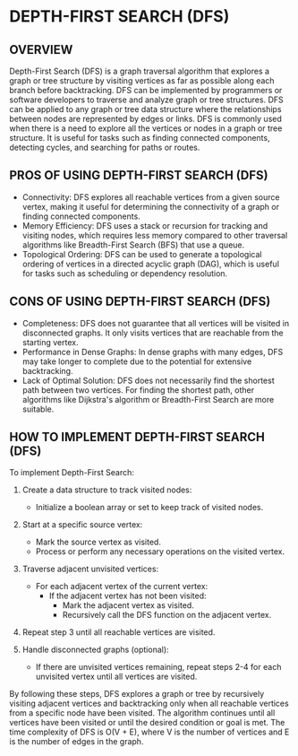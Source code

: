 # DEPTH-FIRST SEARCH (DFS)
## OVERVIEW

Depth-First Search (DFS) is a graph traversal algorithm that explores a graph or tree structure by visiting vertices as far as possible along each branch before backtracking. DFS can be implemented by programmers or software developers to traverse and analyze graph or tree structures. DFS can be applied to any graph or tree data structure where the relationships between nodes are represented by edges or links. DFS is commonly used when there is a need to explore all the vertices or nodes in a graph or tree structure. It is useful for tasks such as finding connected components, detecting cycles, and searching for paths or routes.

## PROS OF USING DEPTH-FIRST SEARCH (DFS)
- Connectivity: DFS explores all reachable vertices from a given source vertex, making it useful for determining the connectivity of a graph or finding connected components.
- Memory Efficiency: DFS uses a stack or recursion for tracking and visiting nodes, which requires less memory compared to other traversal algorithms like Breadth-First Search (BFS) that use a queue.
- Topological Ordering: DFS can be used to generate a topological ordering of vertices in a directed acyclic graph (DAG), which is useful for tasks such as scheduling or dependency resolution.

## CONS OF USING DEPTH-FIRST SEARCH (DFS)
- Completeness: DFS does not guarantee that all vertices will be visited in disconnected graphs. It only visits vertices that are reachable from the starting vertex.
- Performance in Dense Graphs: In dense graphs with many edges, DFS may take longer to complete due to the potential for extensive backtracking.
- Lack of Optimal Solution: DFS does not necessarily find the shortest path between two vertices. For finding the shortest path, other algorithms like Dijkstra's algorithm or Breadth-First Search are more suitable.

## HOW TO IMPLEMENT DEPTH-FIRST SEARCH (DFS)

To implement Depth-First Search:

1. Create a data structure to track visited nodes:
   - Initialize a boolean array or set to keep track of visited nodes.

2. Start at a specific source vertex:
   - Mark the source vertex as visited.
   - Process or perform any necessary operations on the visited vertex.

3. Traverse adjacent unvisited vertices:
   - For each adjacent vertex of the current vertex:
     - If the adjacent vertex has not been visited:
       - Mark the adjacent vertex as visited.
       - Recursively call the DFS function on the adjacent vertex.

4. Repeat step 3 until all reachable vertices are visited.
5. Handle disconnected graphs (optional):
   - If there are unvisited vertices remaining, repeat steps 2-4 for each unvisited vertex until all vertices are visited.

By following these steps, DFS explores a graph or tree by recursively visiting adjacent vertices and backtracking only when all reachable vertices from a specific node have been visited. The algorithm continues until all vertices have been visited or until the desired condition or goal is met. The time complexity of DFS is O(V + E), where V is the number of vertices and E is the number of edges in the graph.
